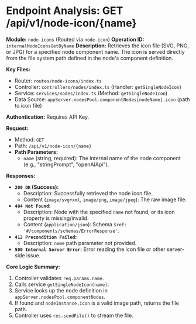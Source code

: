 # Endpoint Analysis: GET /api/v1/node-icon/{name}

**Module:** `node-icons` (Routed via `node-icon`)
**Operation ID:** `internalNodeIconsGetByName`
**Description:** Retrieves the icon file (SVG, PNG, or JPG) for a specified node component name. The icon is served directly from the file system path defined in the node's component definition.

**Key Files:**
*   Router: `routes/node-icons/index.ts`
*   Controller: `controllers/nodes/index.ts` (Handler: `getSingleNodeIcon`)
*   Service: `services/nodes/index.ts` (Method: `getSingleNodeIcon`)
*   Data Source: `appServer.nodesPool.componentNodes[nodeName].icon` (path to icon file)

**Authentication:** Requires API Key.

**Request:**
*   Method: `GET`
*   Path: `/api/v1/node-icon/{name}`
*   **Path Parameters:**
    *   `name` (string, required): The internal name of the node component (e.g., "stringPrompt", "openAIApi").

**Responses:**

*   **`200 OK` (Success):**
    *   Description: Successfully retrieved the node icon file.
    *   Content (`image/svg+xml`, `image/png`, `image/jpeg`): The raw image file.
*   **`404 Not Found`:**
    *   Description: Node with the specified `name` not found, or its icon property is missing/invalid.
    *   Content (`application/json`): Schema `$ref: '#/components/schemas/ErrorResponse'`.
*   **`412 Precondition Failed`:**
    *   Description: `name` path parameter not provided.
*   **`500 Internal Server Error`:** Error reading the icon file or other server-side issue.

**Core Logic Summary:**
1. Controller validates `req.params.name`.
2. Calls service `getSingleNodeIcon(name)`.
3. Service looks up the node definition in `appServer.nodesPool.componentNodes`.
4. If found and `nodeInstance.icon` is a valid image path, returns the file path.
5. Controller uses `res.sendFile()` to stream the file.
